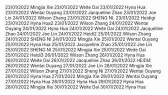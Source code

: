 23/01/2022 Mingjia Xie
23/01/2022 Weite Dai
23/01/2022 Hyna Hua
23/01/2022 Wentai Ouyang
23/01/2022 Jacqueline Zhao
23/01/2022 Joe Lin
24/01/2022 Wilson Zhang
23/01/2022 SHENG NI.
23/01/2022 Heidigi
23/01/2022 Hyna Hua2
23/01/2022 Wilson Zhang
24/01/2022 Wentai Ouyang
24/01/2022 Hyna Hua
24/01/2022 Weite Dai
24/01/2022 Jacqueline Zhao
24/01/2022 Joe Lin
24/01/2022 Heidi2
25/01/2022 Wilson Zhang
24/01/2022 SHENG NI
24/01/2022 Mingjia Xie
25/01/2022 Wentai Ouyang
25/01/2022 Hyna Hua
25/01/2022 Jacqueline Zhao
25/01/2022 Joe Lin
25/01/2022 SHENG NI
25/01/2022 Mingjia Xie
25/01/2022 Weite Dai
25/01/2022 Heidi3
26/01/2022 Wilson Zhang
26/01/2022 Hyna Hua
26/01/2022 Weite Dai
26/01/2022 Jacqueline Zhao
26/01/2022 HEIDI4
26/01/2022 Wentai Ouyang
27/01/2022 Joe Lin
26/01/2022 Mingjia Xie
27/01/2022 Wilson Zhang
27/01/2022 Sheng Ni
27/01/2022 Wentai Ouyang
28/01/2022 Hyna Hua
27/01/2022 Mingjia Xie
28/01/2022 Wentai Ouyang
27/01/2022 Hyna Hua
28/01/2022 Hyna Hua
29/01/2022 Hyna Hua
28/01/2022 Mingjia Xie
30/01/2022 Weite Dai
30/01/2022 Hyna Hua
